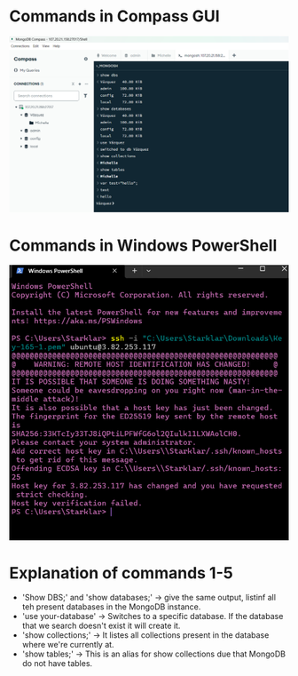 # Commands in Compass GUI
![CommandsCompass](./CommandsCompass.png)
# Commands in Windows PowerShell
![CommandsWindowsPS](./CommandsWindowsPS.png)
# Explanation of commands 1-5
- 'Show DBS;' and 'show databases;' -> give the same output, listinf all teh present databases in the MongoDB instance.
- 'use your-database' -> Switches to a specific database. If the database that we search doesn't exist it will create it.
- 'show collections;' -> It listes all collections present in the database where we're currently at.
- 'show tables;' -> This is an alias for show collections due that MongoDB do not have tables.
